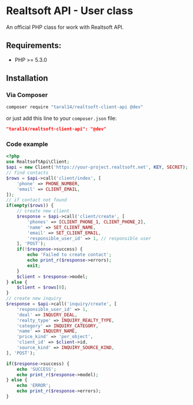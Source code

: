 # Realtsoft API - User class
An official PHP class for work with Realtsoft API.

## Requirements:
- PHP >= 5.3.0

## Installation
### Via Сomposer
```sh
composer require "taral14/realtsoft-client-api @dev"
```
or just add this line to your `composer.json` file:
```json
"taral14/realtsoft-client-api": "@dev"
```

###  Code example
```php
<?php
use RealtsoftApi\Client;
$api = new Client('https://your-project.realtsoft.net', KEY, SECRET);
// find contacts
$rows = $api->call('client/index', [
    'phone' => PHONE_NUMBER,
    'email' => CLIENT_EMAIL,
]);
// if contact not found
if(empty($rows)) {
    // create new client
    $response = $api->call('client/create', [
        'phones' => [CLIENT_PHONE_1, CLIENT_PHONE_2],
        'name' => SET_CLIENT_NAME,
        'email' => SET_CLIENT_EMAIL,
        'responsible_user_id' => 1, // responsible user
    ], 'POST');
    if(!$response->success) {
        echo 'Failed to create contact';
        echo print_r($response->errors);
        exit;
    }
    $client = $response->model;
} else {
    $client = $rows[0];
}
// create new inquiry
$response = $api->call('inquiry/create', [
    'responsible_user_id' => 1,
    'deal' => INQUIRY_DEAL,
    'realty_type' => INQUIRY_REALTY_TYPE,
    'category' => INQUIRY_CATEGORY,
    'name' => INQUIRY_NAME,
    'price_kind' => 'per_object',
    'client_id' => $client->id,
    'source_kind' => INQUIRY_SOURCE_KIND,
], 'POST');

if($response->success) {
    echo 'SUCCESS';
    echo print_r($response->model);
} else {
    echo 'ERROR';
    echo print_r($response->errors);
}
```